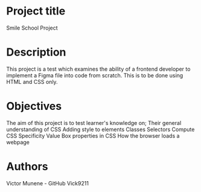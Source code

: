 # Project title
Smile School Project

# Description
This project is a test which examines the ability of a frontend developer to implement a Figma file into code from scratch. This is to be done using HTML and CSS only.

# Objectives
The aim of this project is to test learner's knowledge on;
Their general understanding of CSS
Adding style to elements
Classes
Selectors
Compute CSS Specificity Value
Box properties in CSS
How the browser loads a webpage

# Authors
Victor Munene - GitHub Vick9211 